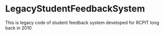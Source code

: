 # LegacyStudentFeedbackSystem
This is legacy code of student feedback system developed for RCPIT long back in 2010
